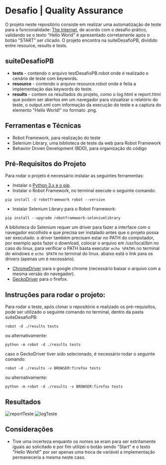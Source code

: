 # Desafio | Quality Assurance

O projeto neste repositório consiste em realizar uma automatização de teste para a funcionalidade: [The Internet](https://the-internet.herokuapp.com/dynamic_loading/1), de acordo com o desafio prático, validando se o texto “Hello World” é apresentado corretamente após o botão “START” ser clicado. O projeto encontra na suiteDesafioPB, dividido entre resource, results e tests.

## suiteDesafioPB
- **tests** - contendo o arquivo testDesafioPB.robot onde é realizado o cenário de teste com keywords.
- **resource** - contendo o arquivo resource.robot onde é feita a implementação das keywords do teste.
- **results** - contem os resultados do projeto, como o log.html e report.html que podem ser abertos em um navegador para vizualizar o relatório do teste, o output.xml com informação da execução do teste e a captura do elemento "Hello World!" no formato .png.

## Ferramentas e Técnicas
- Robot Framework, para realização do teste
- Selenium Library, uma biblioteca de teste da web para Robot Framework
- Behavior Driven Development (BDD), para organização do código
 
## Pré-Requisitos do Projeto
Para rodar o projeto é necessário instalar as seguintes ferramentas:

- Instalar o [Python 3.x e o pip](https://www.python.org/downloads/). 
- Instalar o Robot Framework, no terminal execute o seguinte comando: 
```
pip install -U robotframework robot --version
```
- Instalar Selenium Library para o Robot Framework:
```
pip install --upgrade robotframework-seleniumlibrary
```
A biblioteca do Selenium requer um driver para fazer a interface com o navegador escolhido e que precisa ser instalado antes que o projeto possa ser executado. o driver também precisam estar no PATH do computador, por exemplo após fazer o download, colocar o arquivo em /usr/local/bin no caso do linux, para verificar o PATH basta executar ``` echo %PATH% ``` no terminal do windows e ``` echo $PATH ``` no terminal do linux. abaixo está o link para os drivers (apenas um é necessário).
- [ChromeDriver](https://chromedriver.chromium.org/downloads) para o google chrome (necessário baixar o arquivo com a mesma versão do navegador).
- [GeckoDriver](https://github.com/mozilla/geckodriver/releases) para o firefox.

## Instruções para rodar o projeto:
Para rodar o teste, após clonar o repositório e realizado os pré-requisitos, pode ser utilizado o seguinte comando no terminal, dentro da pasta suiteDesafioPB:
```
robot -d ./results tests 
```
ou alternativamente:
```
python -m robot -d ./results tests 
```
caso o GeckoDriver tiver sido selecionado, é necessário rodar o seguinte comando:
```
robot -d ./results -v BROWSER:firefox tests
```
ou alternativamente:
```
python -m robot -d ./results -v BROWSER:firefox tests 
```
## Resultados
![reportTeste](https://user-images.githubusercontent.com/54223200/119348859-cd815c00-bc73-11eb-8993-494ac7041801.gif)
![logTeste](https://user-images.githubusercontent.com/54223200/119348869-cf4b1f80-bc73-11eb-861f-a86fd44cbbae.gif)


## Considerações
- Tive uma incerteza enquanto os nomes se eram para ser estritamente iguais ao solicitado e por fim utilizei o botão sendo "Start" e o texto "Hello World!" por ser apenas uma troca de variável a implementação permaneceria a mesma neste caso.
